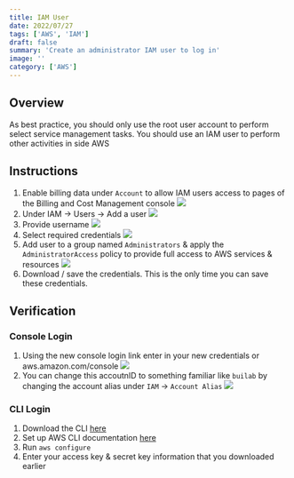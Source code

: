 ```yaml
---
title: IAM User
date: 2022/07/27
tags: ['AWS', 'IAM']
draft: false
summary: 'Create an administrator IAM user to log in'
image: ''
category: ['AWS']
---
```


## Overview

As best practice, you should only use the root user account to perform select service management tasks. You should use an IAM user to perform other activities in side AWS

## Instructions

1. Enable billing data under `Account` to allow IAM users access to pages of the Billing and Cost Management console
   ![](https://bui.blob.core.windows.net/labs/Lab_2022_07_27_54_00.webp)
2. Under IAM -> Users -> Add a user
   ![](https://bui.blob.core.windows.net/labs/Lab_2022_07_27_56_32.webp)
3. Provide username
   ![](https://bui.blob.core.windows.net/labs/Lab_2022_07_27_57_59.webp)
4. Select required credentials
   ![](https://bui.blob.core.windows.net/labs/Lab_2022_07_27_58_26.webp)
5. Add user to a group named `Administrators` & apply the `AdministratorAccess` policy to provide full access to AWS services & resources
   ![](https://bui.blob.core.windows.net/labs/Lab_2022_07_27_00_00.webp)
6. Download / save the credentials. This is the only time you can save these credentials.

## Verification

### Console Login

1. Using the new console login link enter in your new credentials or aws.amazon.com/console
   ![](https://bui.blob.core.windows.net/labs/Lab_2022_07_27_03_51.webp)
2. You can change this accoutnID to something familiar like `builab` by changing the account alias under `IAM` -> `Account Alias`
   ![](https://bui.blob.core.windows.net/labs/Lab_2022_07_27_08_39.webp)

### CLI Login

1. Download the CLI [here](https://aws.amazon.com/cli/)
2. Set up AWS CLI documentation [here](https://docs.aws.amazon.com/cli/latest/userguide/cli-chap-configure.html)
3. Run `aws configure`
4. Enter your access key & secret key information that you downloaded earlier
